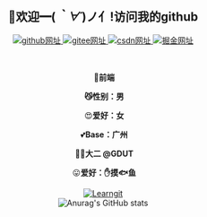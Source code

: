 ## 																							<div align="center">👏欢迎━(*｀∀´*)ノ亻!访问我的github		</div>
<div align="center" style="margin-bottom: 15px">
        <a href="https://github.com/Running53" target="_blank">
            <img src="https://camo.githubusercontent.com/49df4c635d435e901dbecdcd15122ae9c108a09f7730457396d033251aea5d41/68747470733a2f2f696d672e736869656c64732e696f2f62616467652f4769744875622d666637396336"
                alt="github网址" />
        </a>
        <a href="https://gitee.com/Deng13316790228" target="_blank">
            <img src="https://camo.githubusercontent.com/7ac4ac6d4f6503f282435ef1fe5ff0419889015de50631fc0a1b082069a3ee6f/68747470733a2f2f696d672e736869656c64732e696f2f62616467652f47697465652d666537333030"
                alt="gitee网址" />
        </a>
        <a href="https://blog.csdn.net/weixin_54681929" target="_blank">
            <img src="https://camo.githubusercontent.com/e4554e5bd42de3240e61e8625407f72e658e2e49710e1c6af1d3b0237ac75186/68747470733a2f2f696d672e736869656c64732e696f2f62616467652f4353444e2d636630303065"
                alt="csdn网址" />
        </a>
        <a href="https://juejin.cn/user/3263764828006760" target="_blank">
            <img src="https://camo.githubusercontent.com/0e15fc021e6d98070e16fb415198671069fcc568f1e43a94b9c5a8fcb499bf16/68747470733a2f2f696d672e736869656c64732e696f2f62616467652f6a75656a696e2d627269676874677265656e"
                alt="掘金网址" />
        </a>
    </div>
    <div align="center">
	</br>

​																														**💖前端**

​																														**:smirk_cat:性别：男**

​											                															:heart_eyes:**爱好：女**

​																													 💕**Base：广州**

​																													🐱‍💻**大二 @GDUT**

​																										 		  :stuck_out_tongue:**爱好：:raised_hand:摸:fish:鱼**

[![Learngit](https://github-readme-stats.vercel.app/api/pin?username=Running53&repo=learngit&theme=material-palenight)](https://github.com/Running53/learngit)
</br>
![Anurag's GitHub stats](https://github-readme-stats.vercel.app/api?username=Running53&theme=material-palenight&show_icons=true)
</div>
